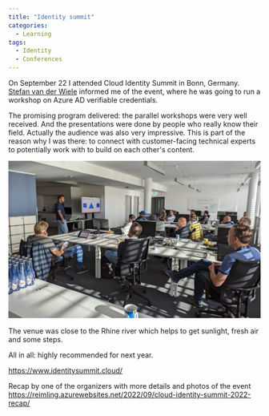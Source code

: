 ```yaml
---
title: "Identity summit"
categories:
  - Learning
tags:
  - Identity
  - Conferences
---
```


On September 22 I attended Cloud Identity Summit in Bonn, Germany. [Stefan van der Wiele](https://twitter.com/wiele) informed me of the event, where he was going to run a workshop on Azure AD verifiable credentials.

The promising program delivered: the parallel workshops were very well received. And the presentations were done by people who really know their field. Actually the audience was also very impressive. This is part of the reason why I was there: to connect with customer-facing technical experts to potentially work with to build on each other's content.

![Cloud identity summit](../assets/images/20220923-cloudidentitysummit.jpg)

The venue was close to the Rhine river which helps to get sunlight, fresh air and some steps.

All in all: highly recommended for next year.

https://www.identitysummit.cloud/

Recap by one of the organizers with more details and photos of the event
https://reimling.azurewebsites.net/2022/09/cloud-identity-summit-2022-recap/

